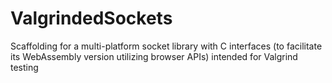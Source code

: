 # ValgrindedSockets
Scaffolding for a multi-platform socket library with C interfaces (to facilitate its WebAssembly version utilizing browser APIs) intended for Valgrind testing
